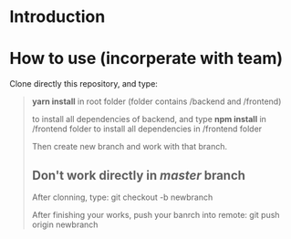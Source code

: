 # Introduction

# How to use (incorperate with team)

Clone directly this repository, and type:

> **yarn install** in root folder (folder contains /backend and /frontend)
>
> to install all dependencies of backend, and type
> **npm install** in /frontend folder to install all dependencies in /frontend folder
>
> Then create new branch and work with that branch.
>
> ## Don't work directly in **_master_** branch
>
> After clonning, type:
> git checkout -b newbranch
>
> After finishing your works, push your banrch into remote:
> git push origin newbranch
